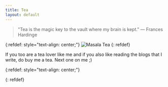 ```yaml
---
title: Tea
layout: default
---
```


>"Tea is the magic key to the vault where my brain is kept." ― Frances Hardinge

{:refdef: style="text-align: center;"}
![Masala Tea](https://upload.wikimedia.org/wikipedia/commons/thumb/c/cf/Masala_Tea.jpg/320px-Masala_Tea.jpg)
{: refdef}

If you too are a tea lover like me and if you also like reading the blogs that I write, do buy me a tea. Next one on me ;)

{:refdef: style="text-align: center;"}
<div class="razorpay-embed-btn" data-url="https://pages.razorpay.com/pl_FLvC2J9001tVWP/view" data-text="Buy me a Tea!" data-color="#000000" data-size="large">
  <script>
    (function(){
      var d=document; var x=!d.getElementById('razorpay-embed-btn-js')
      if(x){ var s=d.createElement('script'); s.defer=!0;s.id='razorpay-embed-btn-js';
      s.src='https://cdn.razorpay.com/static/embed_btn/bundle.js';d.body.appendChild(s);} else{var rzp=window['__rzp__'];
      rzp && rzp.init && rzp.init()}})();
  </script>
</div>
{: refdef}

